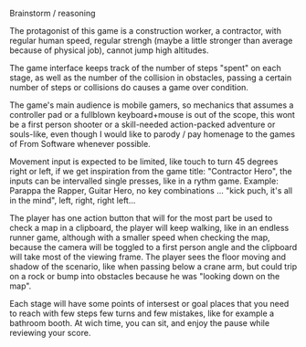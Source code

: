 Brainstorm /  reasoning

The protagonist of this game is a construction worker, a contractor, with regular human speed,
regular strengh (maybe a little stronger than average because of physical job), cannot jump 
high altitudes.

The game interface keeps track of the number of steps "spent" on each stage, as well as the
number of the collision in obstacles, passing a certain number of steps or collisions do
causes a game over condition.

The game's main audience is mobile gamers, so mechanics that assumes a controller pad
or a fullblown keyboard+mouse is out of the scope, this wont be a first person shooter or
a skill-needed action-packed adventure or souls-like, even though I would like to parody
/ pay homenage to the games of From Software whenever possible.

Movement input is expected to be limited, like touch to turn 45 degrees right or left, 
if we get inspiration from the game title: "Contractor Hero", the inputs can be intervalled 
single presses, like in a rythm game. Example: Parappa the Rapper, Guitar Hero, no key combinations
... "kick puch, it's all in the mind", left, right, right left...

The player has one action button that will for the most part be used to check a map in a clipboard,
the player will keep walking, like in an endless runner game, although with a smaller speed
when checking the map, because the camera will be toggled to a first person angle and the
clipboard will take most of the viewing frame. The player sees the floor moving and shadow of 
the scenario, like when passing below a crane arm, but could trip on a rock or bump into obstacles
because he was "looking down on the map".

Each stage will have some points of intersest or goal places that you need to reach with few steps
few turns and few mistakes, like for example a bathroom booth. At wich time, you can sit, and
enjoy the pause while reviewing your score.

